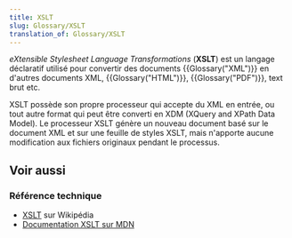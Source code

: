 ```yaml
---
title: XSLT
slug: Glossary/XSLT
translation_of: Glossary/XSLT
---
```


_eXtensible Stylesheet Language Transformations_ (**XSLT**) est un langage déclaratif utilisé pour convertir des documents {{Glossary("XML")}} en d'autres documents XML, {{Glossary("HTML")}}, {{Glossary("PDF")}}, text brut etc.

XSLT possède son propre processeur qui accepte du XML en entrée, ou tout autre format qui peut être converti en XDM (XQuery and XPath Data Model). Le processeur XSLT génère un nouveau document basé sur le document XML et sur une feuille de styles XSLT, mais n'apporte aucune modification aux fichiers originaux pendant le processus.

## Voir aussi

### Référence technique

- [XSLT](https://fr.wikipedia.org/wiki/Extensible_Stylesheet_Language_Transformations) sur Wikipédia
- [Documentation XSLT sur MDN](/fr/docs/XSLT)
